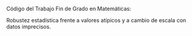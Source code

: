 Código del Trabajo Fin de Grado en Matemáticas:

Robustez estadística frente a valores atípicos y a cambio de escala con datos imprecisos.
